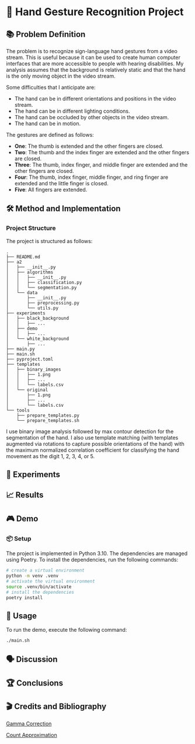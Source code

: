 # 🖖 Hand Gesture Recognition Project

## 📚 Problem Definition

The problem is to recognize sign-language hand gestures from a video stream. This is useful because it can be used to create human computer interfaces that are more accessible to people with hearing disabilities. My analysis assumes that the background is relatively static and that the hand is the only moving object in the video stream.

Some difficulties that I anticipate are:

- The hand can be in different orientations and positions in the video stream.
- The hand can be in different lighting conditions.
- The hand can be occluded by other objects in the video stream.
- The hand can be in motion.

The gestures are defined as follows:

- **One**: The thumb is extended and the other fingers are closed.
- **Two**: The thumb and the index finger are extended and the other fingers are closed.
- **Three**: The thumb, index finger, and middle finger are extended and the other fingers are closed.
- **Four**: The thumb, index finger, middle finger, and ring finger are extended and the little finger is closed.
- **Five**: All fingers are extended.

## 🛠️ Method and Implementation

### Project Structure

The project is structured as follows:

```
.
├── README.md
├── a2
│   ├── __init__.py
│   ├── algorithms
│   │   ├── __init__.py
│   │   ├── classification.py
│   │   └── segmentation.py
│   └── data
│       ├── __init__.py
│       ├── preprocessing.py
│       └── utils.py
├── experiments
│   ├── black_background
│   │   ├── ...
│   ├── demo
│   │   ├── ...
│   └── white_background
│       ├── ...
├── main.py
├── main.sh
├── pyproject.toml
├── templates
│   ├── binary_images
│   │   ├── 1.png
│   │   ├── ...
│   │   └── labels.csv
│   └── original
│       ├── 1.png
│       ├── ...
│       └── labels.csv
└── tools
    ├── prepare_templates.py
    └── prepare_templates.sh
```

I use binary image analysis followed by max contour detection for the segmentation of the hand. I also use template matching (with templates augmented via rotations to capture possible orientations of the hand) with the maximum normalized correlation coefficient for classifying the hand movement as the digit 1, 2, 3, 4, or 5.

## 🔬 Experiments

## 📈 Results

## 🎮 Demo

### 📦 Setup

The project is implemented in Python 3.10. The dependencies are managed using Poetry. To install the dependencies, run the following commands:

```bash
# create a virtual environment
python -m venv .venv
# activate the virtual environment
source .venv/bin/activate
# install the dependencies
poetry install
```

## 🚀 Usage

To run the demo, execute the following command:

```bash
./main.sh
```

## 🗣️ Discussion

## 🏆 Conclusions

## 🎬 Credits and Bibliography

[Gamma Correction](https://pyimagesearch.com/2015/10/05/opencv-gamma-correction/)

[Count Approximation](https://pyimagesearch.com/2021/10/06/opencv-contour-approximation/)